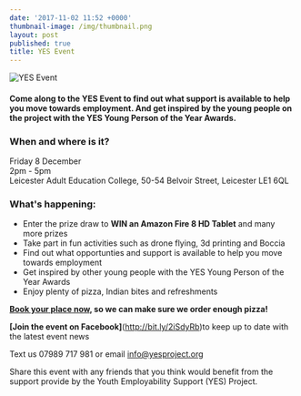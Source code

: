 ```yaml
---
date: '2017-11-02 11:52 +0000'
thumbnail-image: /img/thumbnail.png
layout: post
published: true
title: YES Event
---
```

![YES Event]({{site.baseurl}}/img/website-banner.png)

#### Come along to the YES Event to find out what support is available to help you move towards employment. And get inspired by the young people on the project with the YES Young Person of the Year Awards.

### When and where is it?
Friday 8 December <br>
2pm - 5pm<br>
Leicester Adult Education College, 50-54 Belvoir Street, Leicester LE1 6QL

### What's happening:
- Enter the prize draw to **WIN an Amazon Fire 8 HD Tablet** and many more prizes
- Take part in fun activities such as drone flying, 3d printing and Boccia
- Find out what opportunties and support is available to help you move towards employment
- Get inspired by other young people with the YES Young Person of the Year Awards
- Enjoy plenty of pizza, Indian bites and refreshments

**[Book your place now](http://bit.ly/2h5fIN9), so we can make sure we order enough pizza!**

**[Join the event on Facebook]**(http://bit.ly/2iSdyRb)to keep up to date with the latest event news

Text us 07989 717 981 or email [info@yesproject.org](info@yesproject.org)

Share this event with any friends that you think would benefit from the support provide by the Youth Employability Support (YES) Project.
